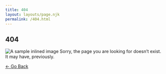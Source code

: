 ```yaml
---
title: 404
layout: layouts/page.njk
permalink: /404.html
---
```


## 404

![A sample inlined image](https://source.unsplash.com/random/600x400/?sad)
Sorry, the page you are looking for doesn’t exist. It may have, previously.

<a href="{{ '/blog/' | url }}">← Go Back</a>